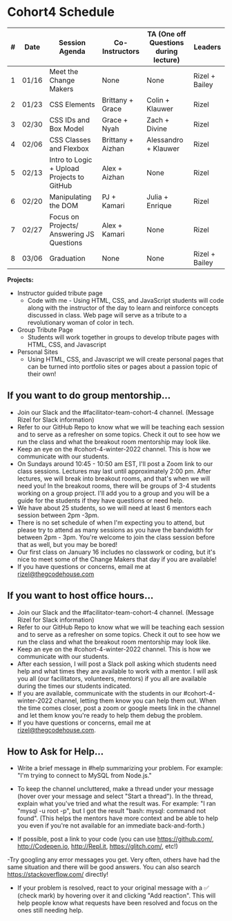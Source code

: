 # Cohort4 Schedule


| # | Date          | Session Agenda                              | Co-Instructors    | TA (One off Questions during lecture) | Leaders        |
|---|---------------|---------------------------------------------|-------------------|---------------------------------------------------------|----------------|
| 1 | 01/16         | Meet the Change Makers                      | None              | None                                                    | Rizel + Bailey |
| 2 | 01/23         | CSS Elements                                | Brittany + Grace  | Colin + Klauwer                                       | Rizel          |
| 3 | 02/30         | CSS IDs and Box Model                       | Grace + Nyah      | Zach + Divine                                         | Rizel          |
| 4 | 02/06         | CSS Classes and Flexbox                     | Brittany + Aizhan | Alessandro + Klauwer                                  | Rizel          |
| 5 | 02/13         | Intro to Logic + Upload Projects to GitHub  | Alex + Aizhan     | None                                                    | Rizel          |
| 6 | 02/20         | Manipulating the DOM                        | PJ + Kamari       | Julia + Enrique                                       | Rizel          |
| 7 | 02/27         | Focus on Projects/ Answering JS Questions   | Alex + Kamari     | None                                                    | Rizel          |
| 8 | 03/06 | Graduation                                  | None              | None                                                    | Rizel + Bailey |

**Projects:**

* Instructor guided tribute page
    * Code with me - Using HTML, CSS, and JavaScript students will code along with the instructor of the day to learn and reinforce concepts discussed in class. Web page will serve as a tribute to a revolutionary woman of color in tech. 
* Group Tribute Page 
    * Students will work together in groups to develop tribute pages with HTML, CSS, and Javascript
* Personal Sites
    * Using HTML, CSS, and Javascript we will create personal pages that can be turned into portfolio sites or pages about a passion topic of their own!


## If you want to do group mentorship... 
- Join our Slack and the #facilitator-team-cohort-4 channel. (Message Rizel for Slack information) 
- Refer to our GitHub Repo to know what we will be teaching each session and to serve as a refresher on some topics. Check it out to see how we run the class and what the breakout room mentorship may look like.
- Keep an eye on the #cohort-4-winter-2022 channel. This is how we communicate with our students.
- On Sundays around 10:45 - 10:50 am EST, I'll post a Zoom link to our class sessions. Lectures may last until approximately 2:00 pm. After lectures, we will break into breakout rooms, and that's when we will need you! In the breakout rooms, there will be groups of 3-4 students working on a group project. I'll add you to a group and you will be a guide for the students if they have questions or need help.
- We have about 25 students, so we will need at least 6 mentors each session between 2pm -3pm. 
- There is no set schedule of when I'm expecting you to attend, but please try to attend as many sessions as you have the bandwidth for between 2pm - 3pm. You're welcome to join the class session before that as well, but you may be bored!
- Our first class on January 16 includes no classwork or coding, but it's nice to meet some of the Change Makers that day if you are available!
- If you have questions or concerns, email me at rizel@thegcodehouse.com

## If you want to host office hours...
- Join our Slack and the #facilitator-team-cohort-4 channel. (Message Rizel for Slack information) 
- Refer to our GitHub Repo to know what we will be teaching each session and to serve as a refresher on some topics. Check it out to see how we run the class and what the breakout room mentorship may look like.
- Keep an eye on the #cohort-4-winter-2022 channel. This is how we communicate with our students. 
- After each session, I will post a Slack poll asking which students need help and what times they are available to work with a mentor. I will ask you all (our facilitators, volunteers, mentors) if you all are available during the times our students indicated.
- If you are available, communicate with the students in our #cohort-4-winter-2022 channel, letting them know you can help them out. When the time comes closer, post a zoom or google meets link in the channel and let them know you're ready to help them debug the problem.
- If you have questions or concerns, email me at rizel@thegcodehouse.com.

## How to Ask for Help...
- Write a brief message in #help summarizing your problem. For example:
"I'm trying to connect to MySQL from Node.js."

- To keep the channel uncluttered, make a thread under your message (hover over your message and select "Start a thread").
In the thread, explain what you've tried and what the result was.
For example:
"I ran "mysql -u root -p", but I got the result "bash: mysql: command not found". (This helps the mentors have more context and be able to help you even if you're not available for an immediate back-and-forth.)
- If possible, post a link to your code (you can use https://github.com/, http://Codepen.io, http://Repl.it, https://glitch.com/, etc!)

-Try googling any error messages you get. Very often, others have had the same situation and there will be good answers. You can also search https://stackoverflow.com/ directly!

- If your problem is resolved, react to your original message with a ✅ (check mark) by hovering over it and clicking "Add reaction". This will help people know what requests have been resolved and focus on the ones still needing help.
